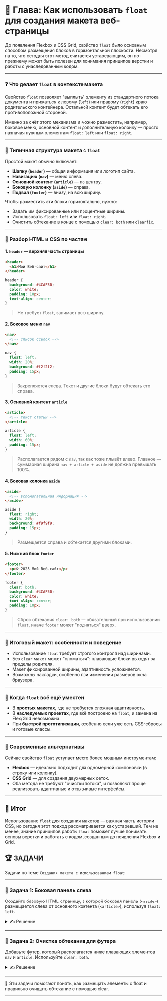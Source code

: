 # 📌 Глава: Как использовать `float` для создания макета веб-страницы

До появления Flexbox и CSS Grid, свойство `float` было основным способом размещения блоков в горизонтальной плоскости. Несмотря на то, что сегодня этот метод считается устаревающим, он по-прежнему может быть полезен для понимания принципов верстки и работы с унаследованным кодом.

---

### ❓ Что делает `float` в контексте макета

Свойство `float` позволяет "выплыть" элементу из стандартного потока документа и прижаться к левому (`left`) или правому (`right`) краю родительского контейнера. Остальной контент будет обтекать его противоположной стороной.

Именно за счёт этого механизма и можно разместить, например, боковое меню, основной контент и дополнительную колонку — просто назначая нужным элементам `float: left` или `float: right`.

---

### 🔹 Типичная структура макета с `float`

Простой макет обычно включает:

* **Шапку (`header`)** — общая информация или логотип сайта.
* **Навигацию (`nav`)** — меню слева.
* **Основной контент (`article`)** — по центру.
* **Боковую колонку (`aside`)** — справа.
* **Подвал (`footer`)** — внизу, на всю ширину.

Чтобы разместить эти блоки горизонтально, нужно:

* Задать им фиксированные или процентные ширины.
* Использовать `float: left` или `float: right`.
* Очистить обтекание в конце с помощью `clear: both` или `clearfix`.

---

### 🔹 Разбор HTML и CSS по частям

#### 1. `header` — верхняя часть страницы

```html
<header>
  <h1>Мой Веб-сайт</h1>
</header>
```

```css
header {
  background: #4CAF50;
  color: white;
  padding: 10px;
  text-align: center;
}
```

> Не требует `float`, занимает всю ширину.

#### 2. Боковое меню `nav`

```html
<nav>
  <!-- список ссылок -->
</nav>
```

```css
nav {
  float: left;
  width: 20%;
  background: #f2f2f2;
  padding: 15px;
}
```

> Закрепляется слева. Текст и другие блоки будут обтекать его справа.

#### 3. Основной контент `article`

```html
<article>
  <!-- текст статьи -->
</article>
```

```css
article {
  float: left;
  width: 60%;
  padding: 15px;
}
```

> Располагается рядом с `nav`, так как тоже плывёт влево. Главное — суммарная ширина `nav + article + aside` не должна превышать 100%.

#### 4. Боковая колонка `aside`

```html
<aside>
  <!-- вспомогательная информация -->
</aside>
```

```css
aside {
  float: right;
  width: 20%;
  background: #f9f9f9;
  padding: 15px;
}
```

> Размещается справа и обтекается другими блоками.

#### 5. Нижний блок `footer`

```html
<footer>
  <p>© 2025 Мой Веб-сайт</p>
</footer>
```

```css
footer {
  clear: both;
  background: #4CAF50;
  color: white;
  text-align: center;
  padding: 10px;
}
```

> Сброс обтекания `clear: both` — обязательный при использовании `float`, иначе `footer` может "подняться" вверх.

---

### 🔹 Итоговый макет: особенности и поведение

* Использование `float` требует строгого контроля над ширинами.
* Без `clear` макет может "сломаться": плавающие блоки выходят за пределы родителя.
* Макет фиксированной ширины, адаптивность усложняется.
* Возможны накладки, особенно при изменении размеров окна браузера.

---

### 🔹 Когда `float` всё ещё уместен

* В **простых макетах**, где не требуется сложная адаптивность.
* В **наследуемых проектах**, где всё построено на `float`, и замена на Flex/Grid невозможна.
* При **быстрой прототипизации**, особенно если уже есть CSS-сбросы и готовые классы.

---

### 🔹 Современные альтернативы

Сейчас свойство `float` уступает место более мощным инструментам:

* **Flexbox** — идеально подходит для одномерной компоновки (в строку или колонку).
* **CSS Grid** — для создания двухмерных сеток.
* Оба метода не требуют "очистки потока", и позволяют проще реализовать адаптивные и отзывчивые интерфейсы.

---

## 🎯 Итог

Использование `float` для создания макетов — важная часть истории CSS, но сегодня этот подход рассматривается как устаревший. Тем не менее, знание принципов работы `float` поможет лучше понимать основы верстки и работать с кодом, созданным до появления Flexbox и Grid.

## 🏆 ЗАДАЧИ

Задачи по теме `Создания макета с использованием float`:

---

### 📌 Задача 1: Боковая панель слева

Создайте базовую HTML-страницу, в которой боковая панель (`<aside>`) размещается слева от основного контента (`<article>`), используя `float: left`.

<details>
<summary>✍ Решение</summary>

```html
<style>
  aside {
    float: left;
    width: 30%;
    background: #eee;
    padding: 10px;
  }
  article {
    float: left;
    width: 70%;
    padding: 10px;
  }
  .clearfix::after {
    content: "";
    display: table;
    clear: both;
  }
</style>

<div class="clearfix">
  <aside>Меню</aside>
  <article>Контент</article>
</div>
```

</details>

---

### 📌 Задача 2: Очистка обтекания для футера

Добавьте футер, который располагается ниже плавающих элементов `nav` и `article`. Используйте `clear: both`.

<details>
<summary>✍ Решение</summary>

```html
<style>
  nav {
    float: left;
    width: 25%;
    background: #ddd;
  }
  article {
    float: left;
    width: 75%;
  }
  footer {
    clear: both;
    background: #222;
    color: white;
    text-align: center;
    padding: 10px;
  }
</style>

<nav>Навигация</nav>
<article>Контент</article>
<footer>Подвал</footer>
```

</details>

---

🎉 Эти задачи помогают понять, как размещать элементы с float и правильно очищать обтекание с помощью clear.

---